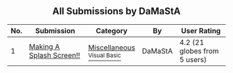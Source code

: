 ﻿<div align="center">

## All Submissions by DaMaStA

</div>

No.  | Submission | Category | By   | User Rating
---- | ---------- | -------- | ---- | -----------
1 | [Making A Splash Screen\!\!<br />](https://github.com/Planet-Source-Code/damasta-making-a-splash-screen__1-2197) | [Miscellaneous<br /><sup>Visual Basic</sup>](../ByCategory/miscellaneous__1-1.md) | DaMaStA | 4.2 (21 globes from 5 users)

